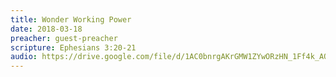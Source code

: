 ```yaml
---
title: Wonder Working Power
date: 2018-03-18
preacher: guest-preacher
scripture: Ephesians 3:20-21
audio: https://drive.google.com/file/d/1AC0bnrgAKrGMW1ZYwORzHN_1Ff4k_AQ7/view
---
```

